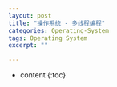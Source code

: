 ```yaml
---
layout: post
title: "操作系统 - 多线程编程"
categories: Operating-System
tags: Operating System
excerpt: ""

---
```


* content
{:toc}

